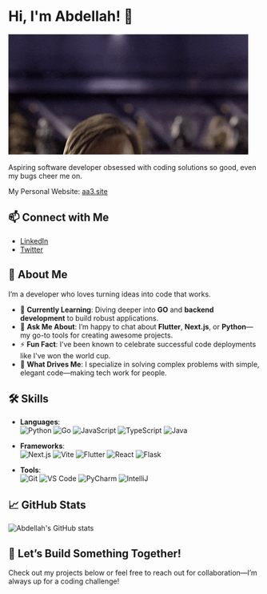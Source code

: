 # Hi, I'm Abdellah! 👋

![](giphy.gif)

Aspiring software developer obsessed with coding solutions so good, even my bugs cheer me on.

My Personal Website: [aa3.site](https://www.aa3.site/)

## 📫 Connect with Me

- [LinkedIn](https://www.linkedin.com/in/abdellah-qadi-b229382a2?trk=contact-info)
- [Twitter](https://x.com/HimoNotting)

## 🚀 About Me

I’m a developer who loves turning ideas into code that works.

- 🌱 **Currently Learning**: Diving deeper into **GO** and **backend development** to build robust applications.
- 💬 **Ask Me About**: I’m happy to chat about **Flutter**, **Next.js**, or **Python**—my go-to tools for creating awesome projects.
- ⚡ **Fun Fact**: I’ve been known to celebrate successful code deployments like I've won the world cup.
- 🎯 **What Drives Me**: I specialize in solving complex problems with simple, elegant code—making tech work for people.

## 🛠️ Skills

- **Languages**:  
  ![Python](https://img.shields.io/badge/Python-3776AB?style=flat&logo=python&logoColor=white) ![Go](https://img.shields.io/badge/Go-00ADD8?style=flat&logo=go&logoColor=white)  ![JavaScript](https://img.shields.io/badge/JavaScript-F7DF1E?style=flat&logo=javascript&logoColor=black)  ![TypeScript](https://img.shields.io/badge/TypeScript-3178C6?style=flat&logo=typescript&logoColor=white) ![Java](https://img.shields.io/badge/Java-ED8B00?style=flat&logo=java&logoColor=white)  
   
- **Frameworks**:  
  ![Next.js](https://img.shields.io/badge/Next.js-000000?style=flat&logo=nextdotjs&logoColor=white)  ![Vite](https://img.shields.io/badge/Vite-646CFF?style=flat&logo=vite&logoColor=white)  ![Flutter](https://img.shields.io/badge/Flutter-02569B?style=flat&logo=flutter&logoColor=white)  ![React](https://img.shields.io/badge/React-61DAFB?style=flat&logo=react&logoColor=black)  ![Flask](https://img.shields.io/badge/Flask-000000?style=flat&logo=flask&logoColor=white)  

- **Tools**:  
  ![Git](https://img.shields.io/badge/Git-F05032?style=flat&logo=git&logoColor=white)  ![VS Code](https://img.shields.io/badge/VS%20Code-007ACC?style=flat&logo=visual-studio-code&logoColor=white)  ![PyCharm](https://img.shields.io/badge/PyCharm-21D789?style=flat&logo=pycharm&logoColor=white)  ![IntelliJ](https://img.shields.io/badge/IntelliJ-000000?style=flat&logo=intellij-idea&logoColor=white)


## 📈 GitHub Stats

![Abdellah's GitHub stats](https://github-readme-stats.vercel.app/api?username=MRQ67&show_icons=true&theme=radical)

## 👀 Let’s Build Something Together!

Check out my projects below or feel free to reach out for collaboration—I’m always up for a coding challenge!


